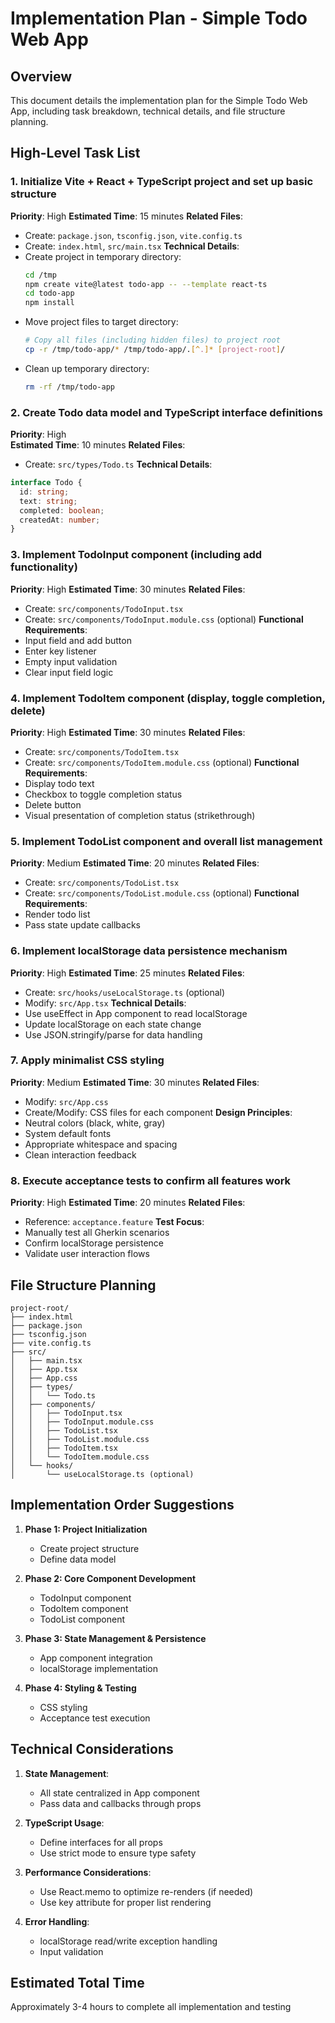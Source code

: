 # Implementation Plan - Simple Todo Web App

## Overview
This document details the implementation plan for the Simple Todo Web App, including task breakdown, technical details, and file structure planning.

## High-Level Task List

### 1. Initialize Vite + React + TypeScript project and set up basic structure
**Priority**: High
**Estimated Time**: 15 minutes
**Related Files**:
- Create: `package.json`, `tsconfig.json`, `vite.config.ts`
- Create: `index.html`, `src/main.tsx`
**Technical Details**:
- Create project in temporary directory:
  ```bash
  cd /tmp
  npm create vite@latest todo-app -- --template react-ts
  cd todo-app
  npm install
  ```
- Move project files to target directory:
  ```bash
  # Copy all files (including hidden files) to project root
  cp -r /tmp/todo-app/* /tmp/todo-app/.[^.]* [project-root]/
  ```
- Clean up temporary directory:
  ```bash
  rm -rf /tmp/todo-app
  ```

### 2. Create Todo data model and TypeScript interface definitions
**Priority**: High  
**Estimated Time**: 10 minutes
**Related Files**:
- Create: `src/types/Todo.ts`
**Technical Details**:
```typescript
interface Todo {
  id: string;
  text: string;
  completed: boolean;
  createdAt: number;
}
```

### 3. Implement TodoInput component (including add functionality)
**Priority**: High
**Estimated Time**: 30 minutes
**Related Files**:
- Create: `src/components/TodoInput.tsx`
- Create: `src/components/TodoInput.module.css` (optional)
**Functional Requirements**:
- Input field and add button
- Enter key listener
- Empty input validation
- Clear input field logic

### 4. Implement TodoItem component (display, toggle completion, delete)
**Priority**: High
**Estimated Time**: 30 minutes
**Related Files**:
- Create: `src/components/TodoItem.tsx`
- Create: `src/components/TodoItem.module.css` (optional)
**Functional Requirements**:
- Display todo text
- Checkbox to toggle completion status
- Delete button
- Visual presentation of completion status (strikethrough)

### 5. Implement TodoList component and overall list management
**Priority**: Medium
**Estimated Time**: 20 minutes
**Related Files**:
- Create: `src/components/TodoList.tsx`
- Create: `src/components/TodoList.module.css` (optional)
**Functional Requirements**:
- Render todo list
- Pass state update callbacks

### 6. Implement localStorage data persistence mechanism
**Priority**: High
**Estimated Time**: 25 minutes
**Related Files**:
- Create: `src/hooks/useLocalStorage.ts` (optional)
- Modify: `src/App.tsx`
**Technical Details**:
- Use useEffect in App component to read localStorage
- Update localStorage on each state change
- Use JSON.stringify/parse for data handling

### 7. Apply minimalist CSS styling
**Priority**: Medium
**Estimated Time**: 30 minutes
**Related Files**:
- Modify: `src/App.css`
- Create/Modify: CSS files for each component
**Design Principles**:
- Neutral colors (black, white, gray)
- System default fonts
- Appropriate whitespace and spacing
- Clean interaction feedback

### 8. Execute acceptance tests to confirm all features work
**Priority**: High
**Estimated Time**: 20 minutes
**Related Files**:
- Reference: `acceptance.feature`
**Test Focus**:
- Manually test all Gherkin scenarios
- Confirm localStorage persistence
- Validate user interaction flows

## File Structure Planning

```
project-root/
├── index.html
├── package.json
├── tsconfig.json
├── vite.config.ts
├── src/
│   ├── main.tsx
│   ├── App.tsx
│   ├── App.css
│   ├── types/
│   │   └── Todo.ts
│   ├── components/
│   │   ├── TodoInput.tsx
│   │   ├── TodoInput.module.css
│   │   ├── TodoList.tsx
│   │   ├── TodoList.module.css
│   │   ├── TodoItem.tsx
│   │   └── TodoItem.module.css
│   └── hooks/
│       └── useLocalStorage.ts (optional)
```

## Implementation Order Suggestions

1. **Phase 1: Project Initialization**
   - Create project structure
   - Define data model

2. **Phase 2: Core Component Development**
   - TodoInput component
   - TodoItem component
   - TodoList component

3. **Phase 3: State Management & Persistence**
   - App component integration
   - localStorage implementation

4. **Phase 4: Styling & Testing**
   - CSS styling
   - Acceptance test execution

## Technical Considerations

1. **State Management**:
   - All state centralized in App component
   - Pass data and callbacks through props

2. **TypeScript Usage**:
   - Define interfaces for all props
   - Use strict mode to ensure type safety

3. **Performance Considerations**:
   - Use React.memo to optimize re-renders (if needed)
   - Use key attribute for proper list rendering

4. **Error Handling**:
   - localStorage read/write exception handling
   - Input validation

## Estimated Total Time
Approximately 3-4 hours to complete all implementation and testing